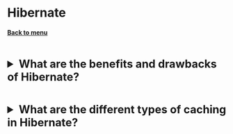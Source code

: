 <h1>Hibernate</h1> 
<h4> 

[Back to menu](..%2FMenu.md)

</h4>

[//]: # (What are the benefits and drawbacks of Hibernate?)
<br>
<details>
    <summary style="font-size: 25px;">
        <b>
            What are the benefits and drawbacks of Hibernate?
        </b>
    </summary>
<br>

Hibernate is a popular Object-Relational Mapping (ORM) framework in Java.
It simplifies the development of Java applications to interact with databases.
However, like any technology, it has its pros and cons.

Benefits of Hibernate:

- Simplified CRUD Operations:
  Hibernate significantly reduces the amount of code needed for CRUD operations
- Easy to switch databases: just changing a few
  configuration settings is enough to switch the database.
- Improved Productivity: Hibernate provides many features not found in row JDBC
- Cache Management: object caching strategies
- Mapping Flexibility: supports various relationships
  like One-to-One, One-to-Many, Many-to-One, and Many-to-Many.
- Transaction Management

Drawbacks of Hibernate:

- Performance Overhead: Hibernate can introduce performance costs
- High threshold for entry:
- Lack of Control: have less control compared to traditional JDBC.
  This can make customizations and debugging a challenge.
- Unsuitable for Simple or Complex Queries:
  For simple queries, using Hibernate might be an overkill.
  On the other hand, it might also not be suitable for complex queries
  or stored procedures where we need finer control over SQL statements

</details>

[//]: # (What are the different types of caching in Hibernate?)
<br>
<details>
    <summary style="font-size: 25px;">
        <b>
            What are the different types of caching in Hibernate?
        </b>
    </summary>
<br>

Hibernate provides several different types of caching
to improve the performance of applications
by reducing the number of database calls.

These caching mechanisms can significantly improve
the performance of your application by reducing the number of times
it needs to access the database.

Here are the different types of caching in Hibernate:

* **First-level cache:** Also known as the session cache,
  it is a local cache that stores the data loaded by a Hibernate session.
  This cache is private to each session and is not shared with other sessions.


* **Second-level cache:** Also known as the query cache,
  it is a shared cache that stores the results of queries.
  This cache can be shared across multiple sessions
  and can significantly improve the performance of frequently executed queries.


* **Collection cache:** Caches collections of entities, such as lists and sets.
  This can be useful for improving the
  performance of applications that frequently access collections of entities.


* **Natural ID cache:** Caches entities based on their natural identifier,
  which is a unique identifier that is not the primary key.
  This can be useful for improving the performance
  of applications that frequently search for entities by their natural identifier.

</details>